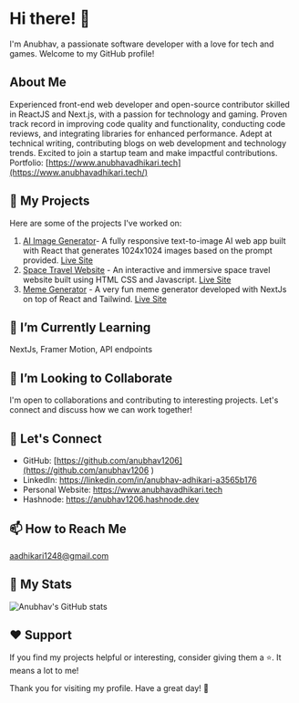 # Hi there! 👋

I'm Anubhav, a passionate software developer with a love for tech and games. Welcome to my GitHub profile!

## About Me

Experienced front-end web developer and open-source contributor skilled in ReactJS and Next.js, with a passion for technology and gaming. Proven track record in improving code quality and functionality, conducting code reviews, and integrating libraries for enhanced performance. Adept at technical writing, contributing blogs on web development and technology trends. Excited to join a startup team and make impactful contributions. Portfolio: [https://www.anubhavadhikari.tech](https://www.anubhavadhikari.tech/)

## 🔭 My Projects

Here are some of the projects I've worked on:

1. [AI Image Generator](https://github.com/anubhav1206/AI-image-generator)- A fully responsive text-to-image AI web app built with React that generates 1024x1024 images based on the prompt provided.
   [Live Site](https://anubhav-ai-image-generator.netlify.app/)
2. [Space Travel Website](https://github.com/anubhav1206/the-space-travel-website) - An interactive and immersive space travel website built using HTML CSS and Javascript. [Live Site](https://anubhav-space-travel-website.netlify.app/)
3. [Meme Generator](https://github.com/anubhav1206/meme-generator) - A very fun meme generator developed with NextJs on top of React and Tailwind. [Live Site](https://anubhav-meme-generator.vercel.app/)

## 🌱 I’m Currently Learning

NextJs, Framer Motion, API endpoints

## 👯 I’m Looking to Collaborate

I'm open to collaborations and contributing to interesting projects. Let's connect and discuss how we can work together!

## 💬 Let's Connect

- GitHub: [https://github.com/anubhav1206](https://github.com/anubhav1206  )
- LinkedIn: [https://linkedin.com/in/anubhav-adhikari-a3565b176  ](https://linkedin.com/in/anubhav-adhikari-a3565b176  )
- Personal Website: [https://www.anubhavadhikari.tech  ](https://www.anubhavadhikari.tech  )
- Hashnode: [https://anubhav1206.hashnode.dev  ](https://anubhav1206.hashnode.dev  )

## 📫 How to Reach Me

aadhikari1248@gmail.com  

## 🚀 My Stats

![Anubhav's GitHub stats](https://github-readme-stats.vercel.app/api?username=anubhav1206)

## ❤️ Support

If you find my projects helpful or interesting, consider giving them a ⭐️. It means a lot to me!

Thank you for visiting my profile. Have a great day! 🌟
